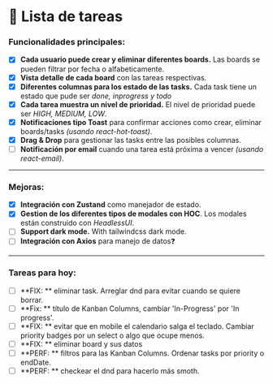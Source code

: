 # 📝 **Lista de tareas**

### Funcionalidades principales:
- [x] **Cada usuario puede crear y eliminar diferentes boards.** Las boards se pueden filtrar por fecha o alfabeticamente.
- [x] **Vista detalle de cada board** con las tareas respectivas.
- [x] **Diferentes columnas para los estado de las tasks.** Cada task tiene un estado que pude ser *done, inprogress y todo*
- [x] **Cada tarea muestra un nivel de prioridad.** El nivel de prioridad puede ser *HIGH, MEDIUM, LOW*.
- [x] **Notificaciones tipo Toast** para confirmar acciones como crear, eliminar boards/tasks
      *(usando react-hot-toast)*.
- [x] **Drag & Drop** para gestionar las tasks entre las posibles columnas.
- [ ] **Notificación por email** cuando una tarea está próxima a vencer *(usando react-email)*.
---

### Mejoras:
- [x] **Integración con Zustand** como manejador de estado.
- [x] **Gestion de los diferentes tipos de modales con HOC**. Los modales están construido con *HeadlessUI*.
- [ ] **Support dark mode.** With tailwindcss dark mode.
- [ ] **Integración con Axios** para manejo de datos❓
---

### Tareas para hoy:
- [ ] **FIX: ** eliminar task. Arreglar dnd para evitar cuando se quiere borrar.
- [ ] **Fix: ** título de Kanban Columns, cambiar 'In-Progress' por 'In progress'.
- [ ] **FIX: ** evitar que en mobile el calendario salga el teclado. Cambiar priority
badges por un select o algo que ocupe menos.
- [ ] **FIX: ** eliminar board y sus datos
- [ ] **PERF: ** filtros para las Kanban Columns. Ordenar tasks por priority o endDate.
- [ ] **PERF: ** checkear el dnd para hacerlo más smoth.
